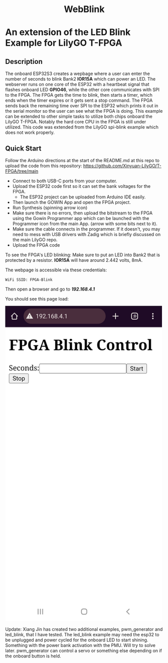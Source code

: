 <h1 align = "center"> WebBlink </h1>

# An extension of the LED Blink Example for LilyGO T-FPGA
## Description
The onboard ESP32S3 creates a wepbage where a user can enter the number of seconds to blink Bank2 **IOR15A** which can power an LED.
The webserver runs on one core of the ESP32 with a heartbeat signal that flashes onboard LED **GPIO46**, while the other core communicates with SPI to the FPGA. The FPGA gets the time to blink, then starts a timer, which ends when the timer expires or it gets sent a stop command. The FPGA sends back the remaining time over SPI to the ESP32 which prints it out in the serial monitor so the user can see what the FPGA is doing. This example can be extended to other simple tasks to utilize both chips onboard the LilyGO T-FPGA. Notably the hard core CPU in the FPGA is still under utilized.
This code was extended from the LilyGO spi-blink example which does not work properly.

## Quick Start
Follow the Arduino directions at the start of the README.md at this repo to upload the code from this repository: https://github.com/Xinyuan-LilyGO/T-FPGA/tree/main

- Connect to both USB-C ports from your computer. 
- Upload the ESP32 code first so it can set the bank voltages for the FPGA.
    - The ESP32 project can be uploaded from Arduino IDE easily.
- Then launch the GOWIN App and open the FPGA project.
- Run Synthesis (spinning arrow icon)
- Make sure there is no errors, then upload the bitstream to the FPGA using the Gowin Programmer app which can be launched with the Programmer icon from the main App. (arrow with some bits next to it).
- Make sure the cable connects in the programmer. If it doesn't, you may need to mess with USB drivers with Zadig which is briefly discussed on the main LilyGO repo. 
- Upload the FPGA code

To see the FPGA's LED blinking:
Make sure to put an LED into Bank2 that is protected by a resistor. **IOR15A** will have around 2.442 volts, 8mA.

The webpage is accessible via these credentials:
```
WiFi SSID: FPGA-Blink
```
Then open a browser and go to ***192.168.4.1***

You should see this page load:

<img src="webpage.jpg" width="500" height="1002">


Update: Xiang Jin has created two additional examples, pwm_generator and led_blink, that I have tested. The led_blink example may need the esp32 to be unplugged and power cycled for the onboard LED to start shining. Something with the power bank activation with the PMU. Will try to solve later. pwm_generator can control a servo or something else depending on if the onboard button is held. 
